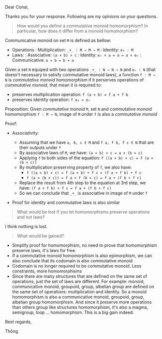 Dear Conal,

Thanks you for your response. Following are my opinions on your questions.

> How would you define a commutative monoid homomorphism? In particular, how does it differ from a monoid homomorphism?

Communicative monoid on set `M` is defined as bellow:

- Operations
  : Multiplication: `_×_ : M → M → M`
  : Identity:  `eₘ : M`
 - Laws:
   : Associative: `(a × b) × c`
   : Identity: `eₙ × a = a = a × eₙ`
   : Communicative: `a × b = b × a`

Given a set `N` equiped with two operations `_+_ : N → N → N` and `eₙ : N` (that doesn't necessary to satisfy commutative monoid laws), a function `f : M → N` is *commutative monoid homomorphism* if it perserves operations of *commutative monoid*, that mean it is required to:

  - preserves multiplication operation: `f (a × b) = f a + f b`
  - preserves identity operation: `f eₘ = eₙ`

Proposition: Given *commutative monoid* `M`, set `N` and commutative monoid homomorphism `f : M → N`, image of `M` under `f` is also a *commutative monoid*

Proof:

  - Associativity:

    - Assuming that we have `a, b, c ∈ M` and `f a, f b, f c ∈ N` that are their outputs under `f`
    - By associative laws of `M`, we have: `(a × b) × c = a × (b × c)`
    - Applying `f` to both sides of the equation: `f ((a × b) × c) = f (a × (b × c))`
    - By multiplication preserving property of `f`, we also have:
      - `f ((a × b) × c) = f (a × b) + f c = (f a + f b) + f c`
      - `f (a × (b × c)) = f a + f (b × c) = f a + (f b + f c)`
    - Replace the result from 4th step to the equation at 3rd step, we have: `(f a + f b) + f c = f a + (f b + f c)`
    - So we can conclude that `_+_` is associative in image of  `M` under `f`
  - Proof for identity and commutative laws is also similar


> What would be lost if you let homomorphisms preserve operations and not laws?

I think nothing is lost.

> What would be gained?

- Simplify proof for homomorphism, no need to prove that homomorphism preserve laws, it's laws for free.
- If a commutative monoid homomorphism is also epimorphism, we can also conclude that its codomain is also commutative monoid
- Codomain is no longer required to be commutative monoid. Less constraints, more homomorphisms
- Since there are many structures that are defined on the same set of operations, just the set of laws are different. For example: monoid, communicative monoid, groupoid, group, albelian group are defined on the same set of operations: multiplication and identity. So a monoid homomorphism is also a communicative monoid, groupoid, group, albelian group homomorphism. And since it preserve more operations than others group like structures homomorphism, it's also a magma, semigroup, loop ... homomorphism. This is a big gain indeed.

Best regards,

Thông
